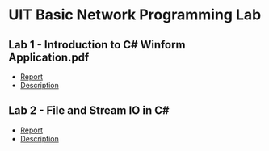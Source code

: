 # UIT Basic Network Programming Lab
## Lab 1 - Introduction to C#  Winform Application.pdf
- [Report]([https://github.com/Group-10-NT106-P13/FunDraw-docs/blob/main/nhom10-fundraw-baocaocuoiky.pdf](https://github.com/posudo/netprog-solo-lab/blob/main/NT106.P13.1-Lab01_23521650.docx))
- [Description]([https://github.com/Group-10-NT106-P13/FunDraw-docs/blob/main/nhom10-fundraw-](https://github.com/posudo/netprog-solo-lab/blob/main/Lab%201%20-%20Introduction%20to%20C%23%20%20Winform%20Application.pdf))
## Lab 2 - File and Stream IO in C#
- [Report]([https://github.com/Group-10-NT106-P13/FunDraw-docs/blob/main/nhom10-fundraw-baocaocuoiky.pdf](https://github.com/posudo/netprog-solo-lab/blob/main/NT106.P13.1-Lab02_23521650.docx))
- [Description]([https://github.com/Group-10-NT106-P13/FunDraw-docs/blob/main/nhom10-fundraw-](https://github.com/posudo/netprog-solo-lab/blob/main/Lab%202%20-%20File%20and%20Stream%20IO%20in%20C%23.pdf))
